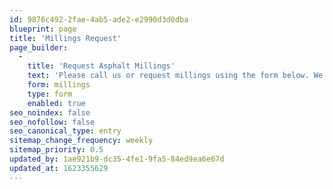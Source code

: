 ```yaml
---
id: 9876c492-2fae-4ab5-ade2-e2990d3d0dba
blueprint: page
title: 'Millings Request'
page_builder:
  -
    title: 'Request Asphalt Millings'
    text: 'Please call us or request millings using the form below. We''ll make sure to follow up with a call.'
    form: millings
    type: form
    enabled: true
seo_noindex: false
seo_nofollow: false
seo_canonical_type: entry
sitemap_change_frequency: weekly
sitemap_priority: 0.5
updated_by: 1ae921b9-dc35-4fe1-9fa5-84ed9ea6e67d
updated_at: 1623355629
---
```

